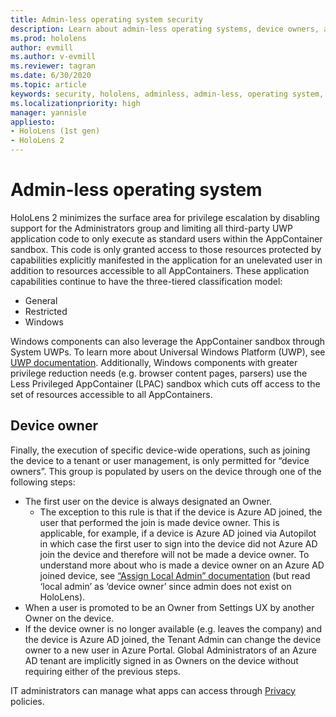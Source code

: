 ```yaml
---
title: Admin-less operating system security
description: Learn about admin-less operating systems, device owners, and security on HoloLens mixed reality devices.
ms.prod: hololens
author: evmill
ms.author: v-evmill
ms.reviewer: tagran
ms.date: 6/30/2020
ms.topic: article
keywords: security, hololens, adminless, admin-less, operating system, admin-less operating system, admin os, admin-less os, hololens 2, hololens2 security, 
ms.localizationpriority: high
manager: yannisle
appliesto:
- HoloLens (1st gen)
- HoloLens 2
---
```


# Admin-less operating system

HoloLens 2 minimizes the surface area for privilege escalation by disabling support for the Administrators group and limiting all third-party UWP application code to only execute as standard users within the AppContainer sandbox. This code is only granted access to those resources protected by capabilities explicitly manifested in the application for an unelevated user in addition to resources accessible to all AppContainers.
These application capabilities continue to have the three-tiered classification model:
  * General
  * Restricted
  * Windows

Windows components can also leverage the AppContainer sandbox through System UWPs. To learn more about Universal Windows Platform (UWP), see [UWP documentation](https://docs.microsoft.com/windows/uwp/). Additionally, Windows components with greater privilege reduction needs (e.g. browser content pages, parsers) use the Less Privileged AppContainer (LPAC) sandbox which cuts off access to the set of resources accessible to all AppContainers.

## Device owner

Finally, the execution of specific device-wide operations, such as joining the device to a tenant or user management, is only permitted for “device owners”. This group is populated by users on the device through one of the following steps:
  * The first user on the device is always designated an Owner. 
    * The exception to this rule is that if the device is Azure AD joined, the user that performed the join is made device owner. This is applicable, for example, if a device is Azure AD joined via Autopilot in which case the first user to sign into the device did not Azure AD join the device and therefore will not be made a device owner. To understand more about who is made a device owner on an Azure AD joined device, see [“Assign Local Admin” documentation](https://docs.microsoft.com/azure/active-directory/devices/assign-local-admin) (but read ‘local admin’ as ‘device owner’ since admin does not exist on HoloLens).
  * When a user is promoted to be an Owner from Settings UX by another Owner on the device.
  * If the device owner is no longer available (e.g. leaves the company) and the device is Azure AD joined, the Tenant Admin can change the device owner to a new user in Azure Portal.
Global Administrators of an Azure AD tenant are implicitly signed in as Owners on the device without requiring either of the previous steps. 

IT administrators can manage what apps can access through [Privacy](https://docs.microsoft.com/windows/client-management/mdm/policy-csp-privacy) policies. 
